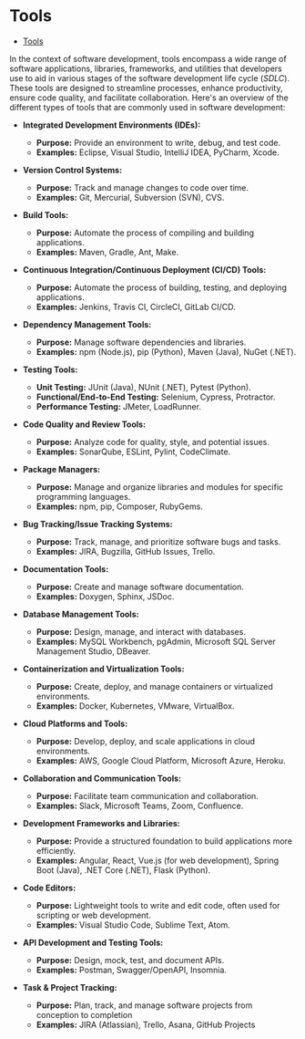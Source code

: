# Tools

- [Tools](#tools)

In the context of software development, tools encompass a wide range of software applications, libraries, frameworks, and utilities that developers use to aid in various stages of the software development life cycle (*SDLC*). These tools are designed to streamline processes, enhance productivity, ensure code quality, and facilitate collaboration. Here's an overview of the different types of tools that are commonly used in software development:

- **Integrated Development Environments (IDEs):**
    - **Purpose:** Provide an environment to write, debug, and test code.
    - **Examples:** Eclipse, Visual Studio, IntelliJ IDEA, PyCharm, Xcode.

- **Version Control Systems:**
    - **Purpose:** Track and manage changes to code over time.
    - **Examples:** Git, Mercurial, Subversion (SVN), CVS.

- **Build Tools:**
    - **Purpose:** Automate the process of compiling and building applications.
    - **Examples:** Maven, Gradle, Ant, Make.

- **Continuous Integration/Continuous Deployment (CI/CD) Tools:**
    - **Purpose:** Automate the process of building, testing, and deploying applications.
    - **Examples:** Jenkins, Travis CI, CircleCI, GitLab CI/CD.

- **Dependency Management Tools:**
    - **Purpose:** Manage software dependencies and libraries.
    - **Examples:** npm (Node.js), pip (Python), Maven (Java), NuGet (.NET).

- **Testing Tools:**
    - **Unit Testing:** JUnit (Java), NUnit (.NET), Pytest (Python).
    - **Functional/End-to-End Testing:** Selenium, Cypress, Protractor.
    - **Performance Testing:** JMeter, LoadRunner.

- **Code Quality and Review Tools:**
    - **Purpose:** Analyze code for quality, style, and potential issues.
    - **Examples:** SonarQube, ESLint, Pylint, CodeClimate.

- **Package Managers:**
    - **Purpose:** Manage and organize libraries and modules for specific programming languages.
    - **Examples:** npm, pip, Composer, RubyGems.

- **Bug Tracking/Issue Tracking Systems:**
    - **Purpose:** Track, manage, and prioritize software bugs and tasks.
    - **Examples:** JIRA, Bugzilla, GitHub Issues, Trello.

- **Documentation Tools:**
    - **Purpose:** Create and manage software documentation.
    - **Examples:** Doxygen, Sphinx, JSDoc.

- **Database Management Tools:**
    - **Purpose:** Design, manage, and interact with databases.
    - **Examples:** MySQL Workbench, pgAdmin, Microsoft SQL Server Management Studio, DBeaver.

- **Containerization and Virtualization Tools:**
    - **Purpose:** Create, deploy, and manage containers or virtualized environments.
    - **Examples:** Docker, Kubernetes, VMware, VirtualBox.

- **Cloud Platforms and Tools:**
    - **Purpose:** Develop, deploy, and scale applications in cloud environments.
    - **Examples:** AWS, Google Cloud Platform, Microsoft Azure, Heroku.

- **Collaboration and Communication Tools:**
    - **Purpose:** Facilitate team communication and collaboration.
    - **Examples:** Slack, Microsoft Teams, Zoom, Confluence.

- **Development Frameworks and Libraries:**
    - **Purpose:** Provide a structured foundation to build applications more efficiently.
    - **Examples:** Angular, React, Vue.js (for web development), Spring Boot (Java), .NET Core (.NET), Flask (Python).

- **Code Editors:**
    - **Purpose:** Lightweight tools to write and edit code, often used for scripting or web development.
    - **Examples:** Visual Studio Code, Sublime Text, Atom.

- **API Development and Testing Tools:**
    - **Purpose:** Design, mock, test, and document APIs.
    - **Examples:** Postman, Swagger/OpenAPI, Insomnia.

- **Task & Project Tracking:**
  - **Purpose:**  Plan, track, and manage software projects from conception to completion
  - **Examples:** JIRA (Atlassian), Trello, Asana, GitHub Projects


